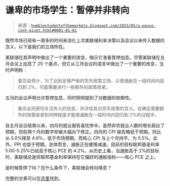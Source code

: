 <!--yml

类别：未分类

日期：2024-05-18 01:29:56

-->

# 谦卑的市场学生：暂停并非转向

> 来源：[`humblestudentofthemarkets.blogspot.com/2023/05/a-pause-isnt-pivot.html#0001-01-01`](https://humblestudentofthemarkets.blogspot.com/2023/05/a-pause-isnt-pivot.html#0001-01-01)

既然市场已经有一周多的时间来消化上次美联储利率决策以及会议以来传入数据的含义，以下是我们的立场所在。

美联储在其声明中做出了一个重要的改变，暗示它准备暂停加息。尽管美联储在五月会议上加息了 25 个基点，但它从三月会议的语言中做出了一个重要的改变，当时声明称：

> 委员会预计，为了达到足够严格的货币政策立场，以使通胀在一段时间内回归到 2%，可能需要进行一些额外的政策收紧。

五月的会议声明允许暂停加息，同时照例提到了对数据的依赖性。

> 委员会将密切关注传入的信息，并评估其对货币政策的含义。在确定需要额外的政策收紧到何种程度才能使通胀在一段时间内回归到 2%的过程中，

自五月会议结束以来，四月的就业报告喜忧参半。虽然非农就业人数的增长超出了预期，但前两个月的数字却被大幅向下修正。四月的 CPI 报告略低于预期。同比从 5.0%降至 4.9%，低于市场预期，而核心 CPI 与上个月持平，为 5.5%。此外，PPI 也低于预期。总体而言，通胀正在缓慢减速。目前的目标联邦基金利率 5.00-5.25%已经高于核心 PCE 的 4.2%。从历史上看，当通胀高于 2%的目标时，美联储总是将联邦基金利率保持在它偏好的通胀指标——核心 PCE 之上。

是时候暂停了吗？在什么条件下，美联储会转向降息？

完整的文章可以在[这里](https://humblestudentofthemarkets.com/2023/05/13/a-pause-isnt-a-pivot/)找到。
